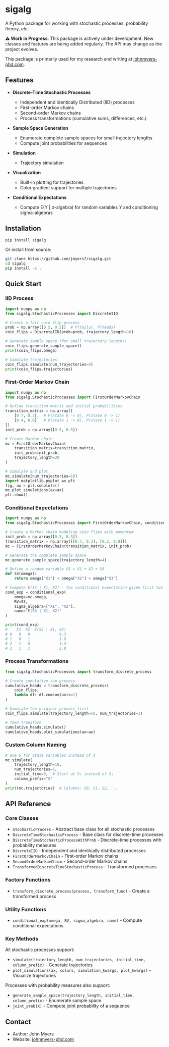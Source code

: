
# sigalg

A Python package for working with stochastic processes, probability theory, *etc*.

**⚠️ Work in Progress**: This package is actively under development. New classes and features are being added regularly. The API may change as the project evolves.

This package is primarily used for my research and writing at [johnmyers-phd.com](https://johnmyers-phd.com).

## Features

- **Discrete-Time Stochastic Processes**
  - Independent and Identically Distributed (IID) processes
  - First-order Markov chains
  - Second-order Markov chains
  - Process transformations (cumulative sums, differences, etc.)

- **Sample Space Generation**
  - Enumerate complete sample spaces for small trajectory lengths
  - Compute joint probabilities for sequences

- **Simulation**
  - Trajectory simulation

- **Visualization**
  - Built-in plotting for trajectories
  - Color gradient support for multiple trajectories

- **Conditional Expectations**
  - Compute E(Y | σ-algebra) for random variables $Y$ and conditioning sigma-algebras

## Installation

```bash
pip install sigalg
```

Or install from source:

```bash
git clone https://github.com/jmyers7/sigalg.git
cd sigalg
pip install -e .
```

## Quick Start

### IID Process

```python
import numpy as np
from sigalg.StochasticProcesses import DiscreteIID

# Create a fair coin flip process
prob = np.array([0.5, 0.5])  # P(tails), P(heads)
coin_flips = DiscreteIID(prob=prob, trajectory_length=10)

# Generate sample space (for small trajectory lengths)
coin_flips.generate_sample_space()
print(coin_flips.omega)

# Simulate trajectories
coin_flips.simulate(num_trajectories=5)
print(coin_flips.trajectories)
```

### First-Order Markov Chain

```python
import numpy as np
from sigalg.StochasticProcesses import FirstOrderMarkovChain

# Define transition matrix and initial probabilities
transition_matrix = np.array([
    [0.7, 0.3],  # P(state 0 -> 0), P(state 0 -> 1)
    [0.4, 0.6]   # P(state 1 -> 0), P(state 1 -> 1)
])
init_prob = np.array([0.5, 0.5])

# Create Markov chain
mc = FirstOrderMarkovChain(
    transition_matrix=transition_matrix,
    init_prob=init_prob,
    trajectory_length=20
)

# Simulate and plot
mc.simulate(num_trajectories=10)
import matplotlib.pyplot as plt
fig, ax = plt.subplots()
mc.plot_simulations(ax=ax)
plt.show()
```

### Conditional Expectations

```python
import numpy as np
from sigalg.StochasticProcesses import FirstOrderMarkovChain, conditional_exp

# Create a Markov chain modeling coin flips with momentum
init_prob = np.array([0.5, 0.5])
transition_matrix = np.array([[0.7, 0.3], [0.2, 0.8]])
mc = FirstOrderMarkovChain(transition_matrix, init_prob)

# Generate the complete sample space
mc.generate_sample_space(trajectory_length=4)

# Define a random variable S3 = X1 + X2 + X3
def S3(omega):
    return omega["X1"] + omega["X2"] + omega["X3"]

# Compute E(S3 | X1, X2) - the conditional expectation given first two flips
cond_exp = conditional_exp(
    omega=mc.omega,
    RV=S3,
    sigma_algebra=["X1", "X2"],
    name="E(S3 | X1, X2)"
)

print(cond_exp)
#    X1  X2  E(S3 | X1, X2)
# 0   0   0             0.3
# 1   0   1             1.8
# 2   1   0             1.3
# 3   1   1             2.8
```

### Process Transformations

```python
from sigalg.StochasticProcesses import transform_discrete_process

# Create cumulative sum process
cumulative_heads = transform_discrete_process(
    coin_flips,
    lambda df: df.cumsum(axis=1)
)

# Simulate the original process first
coin_flips.simulate(trajectory_length=50, num_trajectories=1)

# Then transform
cumulative_heads.simulate()
cumulative_heads.plot_simulations(ax=ax)
```

### Custom Column Naming

```python
# Use S for state variables instead of X
mc.simulate(
    trajectory_length=10,
    num_trajectories=5,
    initial_time=0,  # Start at S₀ instead of S₁
    column_prefix="S"
)
print(mc.trajectories)  # Columns: S0, S1, S2, ...
```

## API Reference

### Core Classes

- `StochasticProcess` - Abstract base class for all stochastic processes
- `DiscreteTimeStochasticProcess` - Base class for discrete-time processes
- `DiscreteTimeStochasticProcessWithProb` - Discrete-time processes with probability measures
- `DiscreteIID` - Independent and identically distributed processes
- `FirstOrderMarkovChain` - First-order Markov chains
- `SecondOrderMarkovChain` - Second-order Markov chains
- `TransformedDiscreteTimeStochasticProcess` - Transformed processes

### Factory Functions

- `transform_discrete_process(process, transform_func)` - Create a transformed process

### Utility Functions

- `conditional_exp(omega, RV, sigma_algebra, name)` - Compute conditional expectations

### Key Methods

All stochastic processes support:

- `simulate(trajectory_length, num_trajectories, initial_time, column_prefix)` - Generate trajectories
- `plot_simulations(ax, colors, simulation_kwargs, plot_kwargs)` - Visualize trajectories

Processes with probability measures also support:

- `generate_sample_space(trajectory_length, initial_time, column_prefix)` - Enumerate sample space
- `joint_prob(X)` - Compute joint probability of a sequence

## Contact

- Author: John Myers
- Website: [johnmyers-phd.com](https://johnmyers-phd.com)
